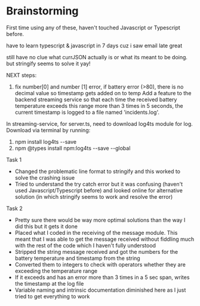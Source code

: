 # Brainstorming

First time using any of these, haven't touched Javascript or Typescript before.

have to learn typescript & javascript in 7 days cuz i saw email late great

still have no clue what currJSON actually is or what its meant to be doing. but stringify seems to solve it yay!

NEXT steps:
1. fix number[0] and number [1] error, if battery error (>80), there is no decimal value so timestamp gets added on to temp
Add a feature to the backend streaming service so that each time the received battery temperature exceeds this range more than 3 times in 5 seconds, the current timestamp is logged to a file named 'incidents.log'.


In streaming-service, for server.ts, need to download log4ts module for log.
Download via terminal by running:
1. npm install log4ts --save
2. npm @types install npm:log4ts --save --global

Task 1
 - Changed the problematic line format to stringify and this worked to solve the crashing issue
 - Tried to understand the try catch error but it was confusing (haven't used Javascript/Typescript before) and looked online for alternative solution (in which stringify seems to work and resolve the error)

Task 2
 - Pretty sure there would be way more optimal solutions than the way I did this but it gets it done
  - Placed what I coded in the receiving of the message module. This meant that I was able to get the message received without fiddling much with the rest of the code which I haven't fully understood
 - Stripped the string message received and got the numbers for the battery temperature and timestamp from the string 
 - Converted them to integers to check with operators whether they are exceeding the temperature range
 - If it exceeds and has an error more than 3 times in a 5 sec span, writes the timestamp at the log file
 - Variable naming and intrinsic documentation diminished here as I just tried to get everything to work
